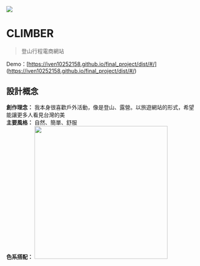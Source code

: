 ![](https://i.imgur.com/ZTxaBFH.jpg)

# CLIMBER
> 登山行程電商網站

Demo：[https://iven10252158.github.io/final_project/dist/#/]
(https://iven10252158.github.io/final_project/dist/#/)

## 設計概念
**創作理念：** 我本身很喜歡戶外活動，像是登山、露營。以旅遊網站的形式，希望能讓更多人看見台灣的美<br>
**主要風格：** 自然、簡單、舒服<br>
**色系搭配：**
<img src="https://i.imgur.com/xNWBTXx.png" width="350" />
